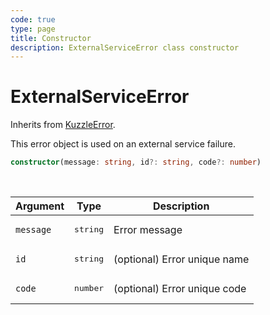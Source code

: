 ```yaml
---
code: true
type: page
title: Constructor
description: ExternalServiceError class constructor
---
```


# ExternalServiceError

Inherits from [KuzzleError](/core/2/framework/abstract-classes/kuzzle-error/constructor).

This error object is used on an external service failure.


```ts
constructor(message: string, id?: string, code?: number)
```

<br/>

| Argument       | Type      | Description            |
| -------------- | --------- | ---------------------- |
| `message`      | <pre>string</pre> | Error message  |
| `id`           | <pre>string</pre> | (optional) Error unique name |
| `code`         | <pre>number</pre> | (optional) Error unique code |
